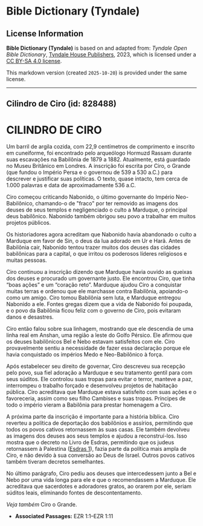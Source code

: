# Bible Dictionary (Tyndale)

## License Information

**Bible Dictionary (Tyndale)** is based on and adapted from: _Tyndale Open Bible Dictionary_, [Tyndale House Publishers](https://tyndaleopenresources.com/), 2023, which is licensed under a [CC BY-SA 4.0 license](https://creativecommons.org/licenses/by-sa/4.0/legalcode.en).

This markdown version (created `2025-10-20`) is provided under the same license.



--------------------------------

## Cilindro de Ciro (id: 828488)

CILINDRO DE CIRO
================

Um barril de argila cozida, com 22,9 centímetros de comprimento e inscrito em cuneiforme, foi encontrado pelo arqueólogo Hormuzd Rassam durante suas escavações na Babilônia de 1879 a 1882\. Atualmente, está guardado no Museu Britânico em Londres. A inscrição foi escrita por Ciro, o Grande (que fundou o Império Persa e o governou de 539 a 530 a.C.) para descrever e justificar suas políticas. O texto, quase intacto, tem cerca de 1\.000 palavras e data de aproximadamente 536 a.C.

Ciro começou criticando Nabonido, o último governante do Império Neo\-Babilônico, chamando\-o de "fraco" por ter removido as imagens dos deuses de seus templos e negligenciado o culto a Marduque, o principal deus babilônico. Nabonido também obrigou seu povo a trabalhar em muitos projetos públicos.

Os historiadores agora acreditam que Nabonido havia abandonado o culto a Marduque em favor de Sin, o deus da lua adorado em Ur e Harã. Antes de Babilônia cair, Nabonido tentou trazer muitos dos deuses das cidades babilônicas para a capital, o que irritou os poderosos líderes religiosos e muitas pessoas.

Ciro continuou a inscrição dizendo que Marduque havia ouvido as queixas dos deuses e procurado um governante justo. Ele encontrou Ciro, que tinha “boas ações” e um “coração reto”. Marduque ajudou Ciro a conquistar muitas terras e ordenou que ele marchasse contra Babilônia, apoiando\-o como um amigo. Ciro tomou Babilônia sem luta, e Marduque entregou Nabonido a ele. Fontes gregas dizem que a vida de Nabonido foi poupada, e o povo da Babilônia ficou feliz com o governo de Ciro, pois evitaram danos e desastres.

Ciro então falou sobre sua linhagem, mostrando que ele descendia de uma linha real em Anshan, uma região a leste do Golfo Pérsico. Ele afirmou que os deuses babilônicos Bel e Nebo estavam satisfeitos com ele. Ciro provavelmente sentiu a necessidade de fazer essa declaração porque ele havia conquistado os impérios Medo e Neo\-Babilônico à força.

Após estabelecer seu direito de governar, Ciro descreveu sua recepção pelo povo, sua fiel adoração a Marduque e seu tratamento gentil para com seus súditos. Ele controlou suas tropas para evitar o terror, manteve a paz, interrompeu o trabalho forçado e desenvolveu projetos de habitação pública. Ciro acreditava que Marduque estava satisfeito com suas ações e o favoreceria, assim como seu filho Cambises e suas tropas. Príncipes de todo o império vieram a Babilônia para prestar homenagem a Ciro.

A próxima parte da inscrição é importante para a história bíblica. Ciro reverteu a política de deportação dos babilônios e assírios, permitindo que todos os povos cativos retornassem às suas casas. Ele também devolveu as imagens dos deuses aos seus templos e ajudou a reconstruí\-los. Isso mostra que o decreto no Livro de Esdras, permitindo que os judeus retornassem à Palestina ([Esdras 1](https://ref.ly/Ezra1:1-Ezra1:11)), fazia parte da política mais ampla de Ciro, e não devido à sua conversão ao Deus de Israel. Outros povos cativos também tiveram decretos semelhantes.

No último parágrafo, Ciro pediu aos deuses que intercedessem junto a Bel e Nebo por uma vida longa para ele e que o recomendassem a Marduque. Ele acreditava que sacerdotes e adoradores gratos, ao orarem por ele, seriam súditos leais, eliminando fontes de descontentamento.

*Veja também* Ciro o Grande.

* **Associated Passages:** EZR 1:1–EZR 1:11

